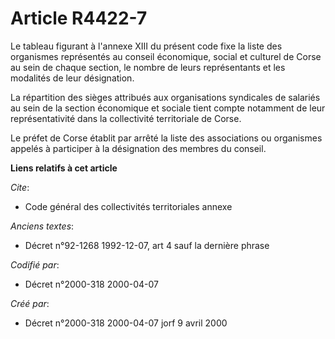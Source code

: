# Article R4422-7

Le tableau figurant à l'annexe XIII du présent code fixe la liste des organismes représentés au conseil économique, social et
culturel de Corse au sein de chaque section, le nombre de leurs représentants et les modalités de leur désignation.

La répartition des sièges attribués aux organisations syndicales de salariés au sein de la section économique et sociale
tient compte notamment de leur représentativité dans la collectivité territoriale de Corse.

Le préfet de Corse établit par arrêté la liste des associations ou organismes appelés à participer à la désignation des
membres du conseil.

**Liens relatifs à cet article**

_Cite_:

  - Code général des collectivités territoriales annexe

_Anciens textes_:

  - Décret n°92-1268 1992-12-07, art 4 sauf la dernière phrase

_Codifié par_:

  - Décret n°2000-318 2000-04-07

_Créé par_:

  - Décret n°2000-318 2000-04-07 jorf 9 avril 2000
